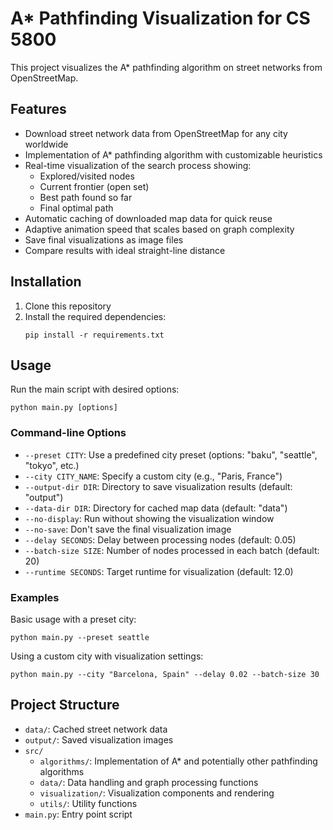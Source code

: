 # A* Pathfinding Visualization for CS 5800

This project visualizes the A* pathfinding algorithm on street networks from OpenStreetMap.

## Features

- Download street network data from OpenStreetMap for any city worldwide
- Implementation of A* pathfinding algorithm with customizable heuristics
- Real-time visualization of the search process showing:
  - Explored/visited nodes
  - Current frontier (open set)
  - Best path found so far
  - Final optimal path
- Automatic caching of downloaded map data for quick reuse
- Adaptive animation speed that scales based on graph complexity
- Save final visualizations as image files
- Compare results with ideal straight-line distance

## Installation

1. Clone this repository
2. Install the required dependencies:
   ```
   pip install -r requirements.txt
   ```

## Usage

Run the main script with desired options:
```
python main.py [options]
```


### Command-line Options

- `--preset CITY`: Use a predefined city preset (options: "baku", "seattle", "tokyo", etc.)
- `--city CITY_NAME`: Specify a custom city (e.g., "Paris, France")
- `--output-dir DIR`: Directory to save visualization results (default: "output")
- `--data-dir DIR`: Directory for cached map data (default: "data")
- `--no-display`: Run without showing the visualization window
- `--no-save`: Don't save the final visualization image
- `--delay SECONDS`: Delay between processing nodes (default: 0.05)
- `--batch-size SIZE`: Number of nodes processed in each batch (default: 20)
- `--runtime SECONDS`: Target runtime for visualization (default: 12.0)

### Examples

Basic usage with a preset city:
```
python main.py --preset seattle
```

Using a custom city with visualization settings:
```
python main.py --city "Barcelona, Spain" --delay 0.02 --batch-size 30
```

## Project Structure

- `data/`: Cached street network data
- `output/`: Saved visualization images
- `src/`
  - `algorithms/`: Implementation of A* and potentially other pathfinding algorithms
  - `data/`: Data handling and graph processing functions
  - `visualization/`: Visualization components and rendering
  - `utils/`: Utility functions
- `main.py`: Entry point script